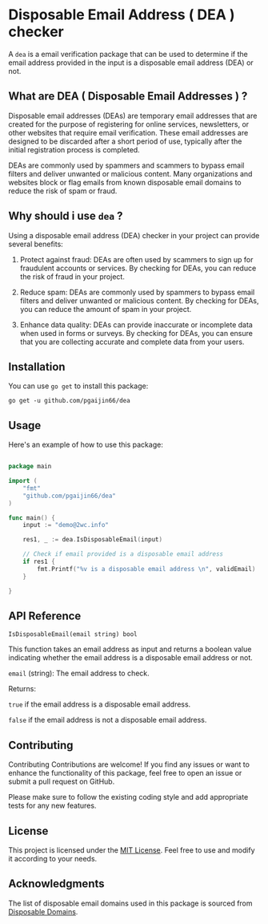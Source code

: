 # Disposable Email Address ( DEA ) checker

A `dea` is a email verification package that can be used to determine if the email address provided in the input is a disposable email address (DEA) or not. 

## What are DEA ( Disposable Email Addresses ) ?

Disposable email addresses (DEAs) are temporary email addresses that are created for the purpose of registering for online services, newsletters, or other websites that require email verification. These email addresses are designed to be discarded after a short period of use, typically after the initial registration process is completed.

DEAs are commonly used by spammers and scammers to bypass email filters and deliver unwanted or malicious content. Many organizations and websites block or flag emails from known disposable email domains to reduce the risk of spam or fraud.

## Why should i use `dea` ?

Using a disposable email address (DEA) checker in your project can provide several benefits:


1. Protect against fraud: DEAs are often used by scammers to sign up for fraudulent accounts or services. By checking for DEAs, you can reduce the risk of fraud in your project.

2. Reduce spam: DEAs are commonly used by spammers to bypass email filters and deliver unwanted or malicious content. By checking for DEAs, you can reduce the amount of spam in your project.

3. Enhance data quality: DEAs can provide inaccurate or incomplete data when used in forms or surveys. By checking for DEAs, you can ensure that you are collecting accurate and complete data from your users.

## Installation

You can use `go get` to install this package:

```
go get -u github.com/pgaijin66/dea
```

## Usage

Here's an example of how to use this package:

```go

package main

import (
    "fmt"
    "github.com/pgaijin66/dea"
)

func main() {
	input := "demo@2wc.info"

	res1, _ := dea.IsDisposableEmail(input)

	// Check if email provided is a disposable email address
	if res1 {
		fmt.Printf("%v is a disposable email address \n", validEmail)
	}

}

```

## API Reference
`IsDisposableEmail(email string) bool`

This function takes an email address as input and returns a boolean value indicating whether the email address is a disposable email address or not.

`email` (string): The email address to check.

Returns:

`true` if the email address is a disposable email address.

`false` if the email address is not a disposable email address.


## Contributing

Contributing
Contributions are welcome! If you find any issues or want to enhance the functionality of this package, feel free to open an issue or submit a pull request on GitHub.

Please make sure to follow the existing coding style and add appropriate tests for any new features.

## License

This project is licensed under the [MIT License](https://opensource.org/licenses/MIT). Feel free to use and modify it according to your needs.

## Acknowledgments
The list of disposable email domains used in this package is sourced from [Disposable Domains](https://raw.githubusercontent.com/disposable-email-domains/disposable-email-domains/master/disposable_email_blocklist.conf).